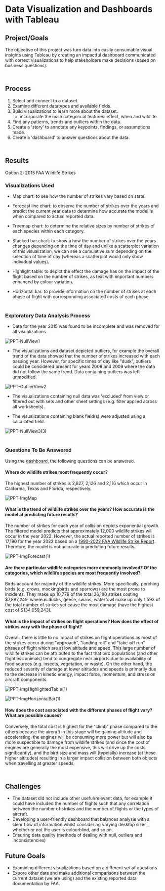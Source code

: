# Data Visualization and Dashboards with Tableau

## Project/Goals
The objective of this project was turn data into easily consumable visual insights using Tableau by creating an impactful dashboard communicated with correct visualizations to help stakeholders make decisions (based on business questions).

## <br>Process
1. Select and connect to a dataset.
2. Examine different datatypes and available fields.
3. Build visualizations to learn more about the dataset.
    - incorporate the main categorical features: effect, when and wildlife.
4. Find any patterns, trends and outliers within the data.
5. Create a 'story' to annotate any keypoints, findings, or assumptions made.
6. Create a 'dashboard' to answer questions about the data.

## <br>Results
Option 2: 2015 FAA Wildlife Strikes

### Visualizations Used
- Map chart: to see how the number of strikes vary based on state.

- Forecast line chart: to observe the number of strikes over the years and predict the current year data to determine how accurate the model is when compared to actual reported data.

- Treemap chart: to determine the relative sizes by number of strikes of each species within each category.

- Stacked bar chart: to show a how the number of strikes over the years changes depending on the time of day and unlike a scatterplot variation of this visualization, we can see a cumulative sum depending on the selection of time of day (whereas a scatterplot would only show individual values).

- Highlight table: to depict the effect the damage has on the impact of the flight based on the number of strikes, as text with important numbers enhanced by colour variation.

- Horizontal bar: to provide information on the number of strikes at each phase of flight with corresponding associated costs of each phase.

### <br>Exploratory Data Analysis Process
-  Data for the year 2015 was found to be incomplete and was removed for all visualizations.

![PPT-NullView1](https://github.com/DylJFern/LHL-Tableau-Project1/assets/128000630/4bba386d-34c8-466d-9755-7564e8cb872e)

- The visualizations and dataset depicted outliers, for example the overall trend of the data showed that the number of strikes increased with each passing year. However, for specific times of day like "dusk", outliers could be considered present for years 2008 and 2009 where the data did not follow the same trend. Data containing outliers was left unmodified.

![PPT-OutlierView2](https://github.com/DylJFern/LHL-Tableau-Project1/assets/128000630/5277e405-4e63-40e6-96f0-50b332bab780)

- The visualizations containing null data was 'excluded' from view or filtered out with sets and other sheet settings (e.g. filter applied across all worksheets).

- The visualizations containing blank field(s) were adjusted using a calculated field.

![PPT-NullView3(3)](https://github.com/DylJFern/LHL-Tableau-Project1/assets/128000630/fe891181-3eb8-4169-b2c2-2cbbae50fd16)

### <br>Questions To Be Answered

Using the [dashboard](https://github.com/DylJFern/LHL-Tableau-Project1/blob/master/images/2015%20FAA%20Wildlife%20Strikes%20Dashboard.png), the following questions can be answered.

#### Where do wildlife strikes most frequently occur?
The highest number of strikes is 2,827, 2,126 and 2,116 which occur in California, Texas and Florida, respectively.

![PPT-ImgMap](https://github.com/DylJFern/LHL-Tableau-Project1/assets/128000630/5207a58f-3807-47a0-8fd6-49d5b64a49a6)

#### What is the trend of wildlife strikes over the years? How accurate is the model at predicting future results?

The number of strikes for each year of collision depicts exponential growth. The filtered model predicts that approximately 12,000 wildlife strikes will occur in the year 2022. However, the actual reported number of strikes is 17,190 for the year 2022 based on a [1990-2022 FAA Wildlife Strike Report](https://www.faa.gov/airports/airport_safety/wildlife/wildlife_strikes_civil_aircraft_united_states_1990_2022). Therefore, the model is not accurate in predicting future results.

![PPT-ImgForecast(1)](https://github.com/DylJFern/LHL-Tableau-Project1/assets/128000630/b338a8c9-12c0-4cc1-b620-f421b2cbbe14)

#### Are there particular wildlife categories more commonly involved? Of the categories, which wildlife species are most frequently involved?

Birds account for majority of the wildlife strikes. More specifically, perching birds (e.g. crows, mockingbirds and sparrows) are the most prone to incidents. They make up 10,779 of the total 26,180 strikes costing $7,887,249, whereas ducks, geese, swans, waterfowl make up only 1,593 of the total number of strikes yet cause the most damage (have the highest cost of $134,059,243).

#### What is the impact of strikes on flight operations? How does the effect of strikes vary with the phase of flight?
Overall, there is little to no impact of strikes on flight operations as most of the strikes occur during "approach", "landing roll" and "take-off run" phases of flight which are at low altitude and speed. This large number of wildlife strikes can be attributed to the fact that bird populations (and other flightless animals) tend to congregate near airports due to availability of food sources (e.g. insects, vegetation, or waste). On the other hand, the reduced severity of damage at lower altitudes and speeds is primarily due to the decrease in kinetic energy, impact force, momentum, and stress on aircraft components.

![PPT-ImgHighlightedTable(1)](https://github.com/DylJFern/LHL-Tableau-Project1/assets/128000630/da2d6257-f7dd-457c-8eaa-922f1343ebdf)

![PPT-ImgHorizontalBar(1)](https://github.com/DylJFern/LHL-Tableau-Project1/assets/128000630/daa52f6d-e11a-4dc2-8bd4-6a863935f84f)

#### How does the cost associated with the different phases of flight vary? What are possible causes?
Conversely, the total cost is highest for the "climb" phase compared to the others because the aircraft in this stage will be gaining altitude and accelerating, the engines will be consuming more power but will also be more suspectible to damage from wildlife strikes (and since the cost of engines are generally the most expensive, this will drive up the costs significantly), and the bird size and mass will (typcially) increase (at these higher altitudes) resulting in a larger impact collision between both objects when travelling at greater speeds.

## <br>Challenges 
- The dataset did not include other useful/relevant data, for example it could have included the number of flights such that any correlation between the number of strikes and the number of flights or the types of aircraft.
- Developing a user-friendly dashboard that balances analysis with a clear flow of information whilst considering varying desktop sizes, whether or not the user is colourblind, and so on.
- Ensuring data quality (methods of dealing with null, outliers and inconsistencies)

## Future Goals
- Examining different visualizations based on a different set of questions.
- Expore other data and make additional comparisons between the current dataset (we are using) and the existing reported data documentation by FAA.
